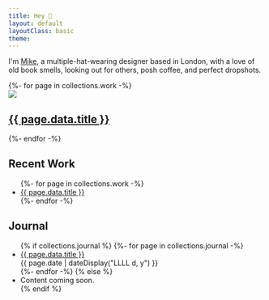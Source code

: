 ```yaml
---
title: Hey 👋
layout: default
layoutClass: basic
theme: 
---
```


I'm [Mike](/about/), a multiple-hat-wearing designer based in London, with a love of old book smells, looking out for others, posh coffee, and perfect dropshots.

<section class="projects">
    {%- for page in collections.work -%}
        <div class="project">
            <a href="{{ page.url }}"><img src="/_assets/img/{{ page.data.hero }}" /></a>
            <h2><a href="{{ page.url }}">{{ page.data.title }}</a></h2>
        </div>
    {%- endfor -%}
</section>


## Recent Work

<ul>
{%- for page in collections.work -%}
  <li>
    <a href="{{ page.url }}">{{ page.data.title }}</a>  
  </li>
{%- endfor -%}
</ul>

## Journal

<ul>
{% if collections.journal %}
{%- for page in collections.journal -%}
  <li>
    <a href="{{ page.url }}">{{ page.data.title }}</a><br/>
    <time datetime="{{ page.date }}">{{ page.date | dateDisplay("LLLL d, y") }}</time> 
  </li>
{%- endfor -%}
{% else %}
  <li>Content coming soon.</li>
{% endif %}
</ul>
